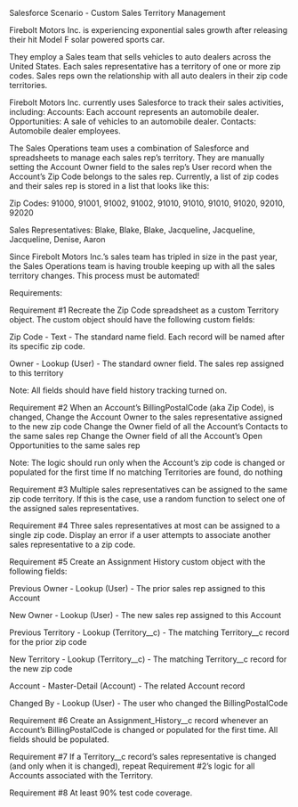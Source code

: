 Salesforce Scenario - Custom Sales Territory Management

Firebolt Motors Inc. is experiencing exponential sales growth after releasing their hit Model F solar powered sports car. 

They employ a Sales team that sells vehicles to auto dealers across the United States. Each sales representative has a territory of one or more zip codes. Sales reps own the relationship with all auto dealers in their zip code territories.

Firebolt Motors Inc. currently uses Salesforce to track their sales activities, including:
Accounts: Each account represents an automobile dealer.
Opportunities: A sale of vehicles to an automobile dealer.
Contacts: Automobile dealer employees.

The Sales Operations team uses a combination of Salesforce and spreadsheets to manage each sales rep’s territory. They are manually setting the Account Owner field to the sales rep’s User record when the Account’s Zip Code belongs to the sales rep. Currently, a list of zip codes and their sales rep is stored in a list that looks like this:

Zip Codes:
91000,
91001,
91002,
91002,
91010,
91010,
91010,
91020,
92010,
92020

Sales Representatives:
Blake,
Blake,
Blake,
Jacqueline,
Jacqueline,
Jacqueline,
Denise,
Aaron


Since Firebolt Motors Inc.’s sales team has tripled in size in the past year, the Sales Operations team is having trouble keeping up with all the sales territory changes. This process must be automated!

Requirements: 

Requirement #1 Recreate the Zip Code spreadsheet as a custom Territory object. The custom object should have the following custom fields:

Zip Code -
Text -
The standard name field. Each record will be named after its specific zip code.

Owner -
Lookup (User) -
The standard owner field. The sales rep assigned to this territory


Note: All fields should have field history tracking turned on.

Requirement #2 When an Account’s BillingPostalCode (aka Zip Code), is changed, 
Change the Account Owner to the sales representative assigned to the new zip code
Change the Owner field of all the Account’s Contacts to the same sales rep 
Change the Owner field of all the Account’s Open Opportunities to the same sales rep

Note: 
The logic should run only when the Account’s zip code is changed or populated for the first time
If no matching Territories are found, do nothing 

Requirement #3 Multiple sales representatives can be assigned to the same zip code territory. If this is the case, use a random function to select one of the assigned sales representatives.

Requirement #4 Three sales representatives at most can be assigned to a single zip code. Display an error if a user attempts to associate another sales representative to a zip code.

Requirement #5 Create an Assignment History custom object with the following fields:


Previous Owner -
Lookup (User) -
The prior sales rep assigned to this Account

New Owner -
Lookup (User) -
The new sales rep assigned to this Account

Previous Territory -
Lookup (Territory__c) -
The matching Territory__c record for the prior zip code

New Territory -
Lookup (Territory__c) -
The matching Territory__c record for the new zip code

Account -
Master-Detail (Account) -
The related Account record

Changed By -
Lookup (User) -
The user who changed the BillingPostalCode


Requirement #6 Create an Assignment_History__c record whenever an Account’s BillingPostalCode is changed or populated for the first time. All fields should be populated.

Requirement #7 If a Territory__c record’s sales representative is changed (and only when it is changed), repeat Requirement #2’s logic for all Accounts associated with the Territory.

Requirement #8 At least 90% test code coverage.
